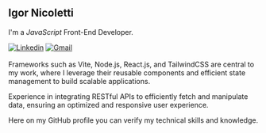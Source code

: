 ## Igor Nicoletti

I'm a _JavaScript_ Front-End Developer.

[![Linkedin](https://img.shields.io/badge/-igornicoletti-0A66C2?style=flat-square&logo=Linkedin&logoColor=white&link=https://www.linkedin.com/in/igornicoletti/)](https://www.linkedin.com/in/igornicoletti/)
[![Gmail](https://img.shields.io/badge/-igor93nicoletti@gmail.com-EA4335?style=flat-square&logo=Gmail&logoColor=white&link=mailto:igor93nicoletti@gmail.com)](mailto:igor93nicoletti@gmail.com)
</br>
</br>
Frameworks such as Vite, Node.js, React.js, and TailwindCSS are central to my work, where I leverage their reusable components and efficient state management to build scalable applications.

Experience in integrating RESTful APIs to efficiently fetch and manipulate data, ensuring an optimized and responsive user experience. 

Here on my GitHub profile you can verify my technical skills and knowledge.
